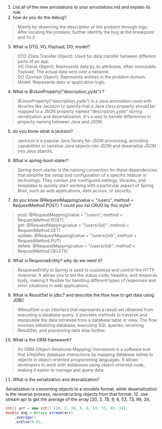 1. List all of the new annotations to your annotaitons.md and explain its role.
2. how do you do the debug?
> Mainly by observing the description of the problem through logs. After locating the problem, further identify the bug at the breakpoint and fix it
3. What is DTO, VO, Payload, DO, model?
> DTO (Data Transfer Object):
Used for data transfer between different parts of an app.<br>
VO (Value Object):
Represents data by its attributes, often immutable.<br>
Payload:
The actual data sent over a network.<br>
DO (Domain Object):
Represents entities in the problem domain.<br>
Model:
Represents data or application logic.<br>
4. What is @JsonProperty("description_yyds") ?
> @JsonProperty("description_yyds") is a Java annotation used with libraries like Jackson to specify that a Java class property should be mapped to a JSON property named "description_yyds" during serialization and deserialization. It's a way to handle differences in property naming between Java and JSON.
5. do you know what is jackson?
> Jackson is a popular Java library for JSON processing, providing capabilities to serialize Java objects into JSON and deserialize JSON into Java objects.
6. What is spring-boot-stater?
> Spring-boot-starter is the naming convention for these dependencies  that simplifie the setup and configuration of a specific feature or technology. They contain pre-configured settings, libraries, and templates to quickly start working with a particular aspect of Spring Boot, such as web applications, data access, or security.
7. do you know @RequestMapping(value = "/users", method = RequestMethod.POST) ? could you list CRUD by this style?
> post: @RequestMapping(value = "/users", method = RequestMethod.POST)<br>
> get: @RequestMapping(value = "/users/{id}", method = RequestMethod.GET)<br>
> update: @RequestMapping(value = "/users/{id}", method = RequestMethod.PUT) <br>
> delete: @RequestMapping(value = "/users/{id}", method = RequestMethod.DELETE)
8. What is ResponseEntity? why do we need it?
> ResponseEntity in Spring is used to customize and control the HTTP response. It allows you to set the status code, headers, and response body, making it flexible for handling different types of responses and error situations in web applications.
9. What is ResultSet in jdbc? and describe the flow how to get data using JDBC
> RResultSet is an interface that represents a result set obtained from executing a database query. It provides methods to traverse and manipulate the data retrieved from a database table or view. The flow involves initializing database, executing SQL queries, receiving ResultSet, and processing data step further.
10. What is the ORM framework?
> An ORM (Object-Relational Mapping) framework is a software tool that simplifies database interactions by mapping database tables to objects in object-oriented programming languages. It allows developers to work with databases using object-oriented code, making it easier to manage and query data.
11. What is the serialization and desrialization?
>
Serialization is converting objects to a storable format, while deserialization is the reverse process, reconstructing objects from that format.
12. use stream api to get the average of the array [20, 3, 78, 9, 6, 53, 73, 99, 24,
```java
int[] arr = new int[] {20, 3, 78, 9, 6, 53, 73, 99, 24};
double avg = Arrays.stream(arr)
    .average()
    .orElse(0.0);
```